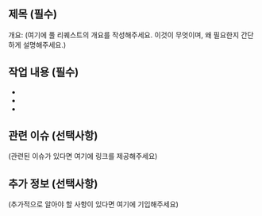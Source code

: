## 제목 (필수)

개요:
(여기에 풀 리퀘스트의 개요를 작성해주세요. 이것이 무엇이며, 왜 필요한지 간단하게 설명해주세요.)

## 작업 내용 (필수)
-
-
-

## 관련 이슈 (선택사항)
(관련된 이슈가 있다면 여기에 링크를 제공해주세요)

## 추가 정보 (선택사항)
(추가적으로 알아야 할 사항이 있다면 여기에 기입해주세요)
